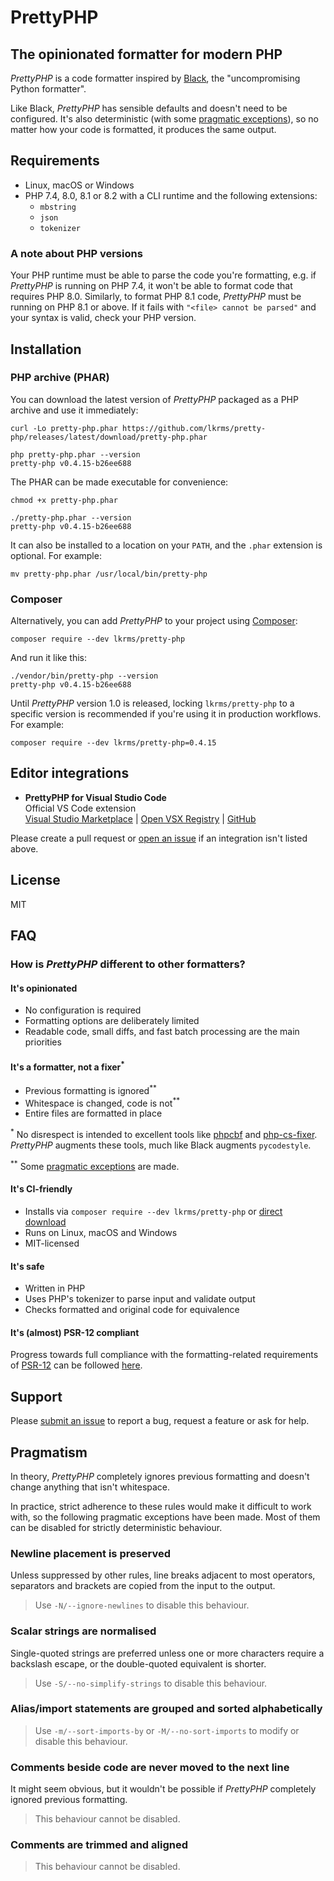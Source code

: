 # PrettyPHP

## The opinionated formatter for modern PHP

*PrettyPHP* is a code formatter inspired by [Black], the "uncompromising Python
formatter".

Like Black, *PrettyPHP* has sensible defaults and doesn't need to be configured.
It's also deterministic (with some [pragmatic exceptions]), so no matter how
your code is formatted, it produces the same output.

## Requirements

- Linux, macOS or Windows
- PHP 7.4, 8.0, 8.1 or 8.2 with a CLI runtime and the following extensions:
  - `mbstring`
  - `json`
  - `tokenizer`

### A note about PHP versions

Your PHP runtime must be able to parse the code you're formatting, e.g. if
*PrettyPHP* is running on PHP 7.4, it won't be able to format code that requires
PHP 8.0. Similarly, to format PHP 8.1 code, *PrettyPHP* must be running on PHP
8.1 or above. If it fails with `"<file> cannot be parsed"` and your syntax is
valid, check your PHP version.

## Installation

### PHP archive (PHAR)

You can download the latest version of *PrettyPHP* packaged as a PHP archive and
use it immediately:

```shell
curl -Lo pretty-php.phar https://github.com/lkrms/pretty-php/releases/latest/download/pretty-php.phar
```

```shell
php pretty-php.phar --version
pretty-php v0.4.15-b26ee688
```

The PHAR can be made executable for convenience:

```shell
chmod +x pretty-php.phar
```

```shell
./pretty-php.phar --version
pretty-php v0.4.15-b26ee688
```

It can also be installed to a location on your `PATH`, and the `.phar` extension
is optional. For example:

```shell
mv pretty-php.phar /usr/local/bin/pretty-php
```

### Composer

Alternatively, you can add *PrettyPHP* to your project using [Composer]:

```shell
composer require --dev lkrms/pretty-php
```

And run it like this:

```shell
./vendor/bin/pretty-php --version
pretty-php v0.4.15-b26ee688
```

Until *PrettyPHP* version 1.0 is released, locking `lkrms/pretty-php` to a
specific version is recommended if you're using it in production workflows. For
example:

```shell
composer require --dev lkrms/pretty-php=0.4.15
```

## Editor integrations

- **PrettyPHP for Visual Studio Code** \
  Official VS Code extension \
  [Visual Studio Marketplace] | [Open VSX Registry] | [GitHub][vscode]

Please create a pull request or [open an issue][new-issue] if an integration
isn't listed above.

## License

MIT

## FAQ

### How is *PrettyPHP* different to other formatters?

#### It's opinionated

- No configuration is required
- Formatting options are deliberately limited
- Readable code, small diffs, and fast batch processing are the main priorities

#### It's a formatter, not a fixer<sup>\*</sup>

- Previous formatting is ignored<sup>\*\*</sup>
- Whitespace is changed, code is not<sup>\*\*</sup>
- Entire files are formatted in place

<sup>\*</sup> No disrespect is intended to excellent tools like [phpcbf] and
[php-cs-fixer]. *PrettyPHP* augments these tools, much like Black augments
`pycodestyle`.

<sup>\*\*</sup> Some [pragmatic exceptions] are made.

#### It's CI-friendly

- Installs via `composer require --dev lkrms/pretty-php` or [direct download]
- Runs on Linux, macOS and Windows
- MIT-licensed

#### It's safe

- Written in PHP
- Uses PHP's tokenizer to parse input and validate output
- Checks formatted and original code for equivalence

#### It's (almost) PSR-12 compliant

Progress towards full compliance with the formatting-related requirements of
[PSR-12] can be followed [here][PSR-12 issue].

## Support

Please [submit an issue][new-issue] to report a bug, request a feature or ask
for help.

## Pragmatism

In theory, *PrettyPHP* completely ignores previous formatting and doesn't change
anything that isn't whitespace.

In practice, strict adherence to these rules would make it difficult to work
with, so the following pragmatic exceptions have been made. Most of them can be
disabled for strictly deterministic behaviour.

### Newline placement is preserved

Unless suppressed by other rules, line breaks adjacent to most operators,
separators and brackets are copied from the input to the output.

> Use `-N/--ignore-newlines` to disable this behaviour.

### Scalar strings are normalised

Single-quoted strings are preferred unless one or more characters require a
backslash escape, or the double-quoted equivalent is shorter.

> Use `-S/--no-simplify-strings` to disable this behaviour.

### Alias/import statements are grouped and sorted alphabetically

> Use `-m/--sort-imports-by` or `-M/--no-sort-imports` to modify or disable this
> behaviour.

### Comments beside code are never moved to the next line

It might seem obvious, but it wouldn't be possible if *PrettyPHP* completely
ignored previous formatting.

> This behaviour cannot be disabled.

### Comments are trimmed and aligned

> This behaviour cannot be disabled.


[Black]: https://github.com/psf/black
[Composer]: https://getcomposer.org/
[direct download]: https://github.com/lkrms/pretty-php/releases/latest/download/pretty-php.phar
[new-issue]: https://github.com/lkrms/pretty-php/issues/new
[Open VSX Registry]: https://open-vsx.org/extension/lkrms/pretty-php
[php-cs-fixer]: https://github.com/PHP-CS-Fixer/PHP-CS-Fixer
[phpcbf]: https://github.com/squizlabs/PHP_CodeSniffer
[pragmatic exceptions]: #pragmatism
[PSR-12]: https://www.php-fig.org/psr/psr-12/
[PSR-12 issue]: https://github.com/lkrms/pretty-php/issues/4
[Visual Studio Marketplace]: https://marketplace.visualstudio.com/items?itemName=lkrms.pretty-php
[vscode]: https://github.com/lkrms/vscode-pretty-php
